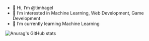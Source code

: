 - 👋 Hi, I’m @timhagel
- 👀 I’m interested in Machine Learning, Web Development, Game Development
- 🌱 I’m currently learning Machine Learning



![Anurag's GitHub stats](https://github-readme-stats.vercel.app/api?username=timhagel&show_icons=true&theme=transparent)

<!---
timhagel/timhagel is a ✨ special ✨ repository because its `README.md` (this file) appears on your GitHub profile.
You can click the Preview link to take a look at your changes.
--->
